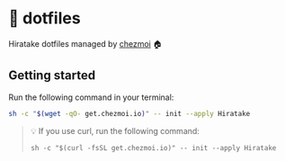 # 📄 dotfiles

Hiratake dotfiles managed by [chezmoi](https://www.chezmoi.io/) 🏠

## Getting started

Run the following command in your terminal:

```sh
sh -c "$(wget -qO- get.chezmoi.io)" -- init --apply Hiratake
```

> 💡 If you use curl, run the following command:
> ```
> sh -c "$(curl -fsSL get.chezmoi.io)" -- init --apply Hiratake
> ```
